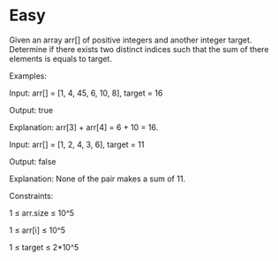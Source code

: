 # Easy

Given an array arr[] of positive integers and another integer target. Determine if there exists two distinct indices such that the sum of there elements is equals to target.

Examples:

Input: arr[] = [1, 4, 45, 6, 10, 8], target = 16

Output: true

Explanation: arr[3] + arr[4] = 6 + 10 = 16.

Input: arr[] = [1, 2, 4, 3, 6], target = 11

Output: false

Explanation: None of the pair makes a sum of 11.


Constraints:

1 ≤ arr.size ≤ 10^5

1 ≤ arr[i] ≤ 10^5

1 ≤ target ≤ 2*10^5
